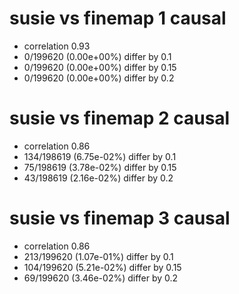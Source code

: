 # susie vs finemap  1 causal

- correlation 0.93
- 0/199620 (0.00e+00%) differ by 0.1
- 0/199620 (0.00e+00%) differ by 0.15
- 0/199620 (0.00e+00%) differ by 0.2


# susie vs finemap  2 causal

- correlation 0.86
- 134/198619 (6.75e-02%) differ by 0.1
- 75/198619 (3.78e-02%) differ by 0.15
- 43/198619 (2.16e-02%) differ by 0.2


# susie vs finemap  3 causal

- correlation 0.86
- 213/199620 (1.07e-01%) differ by 0.1
- 104/199620 (5.21e-02%) differ by 0.15
- 69/199620 (3.46e-02%) differ by 0.2


